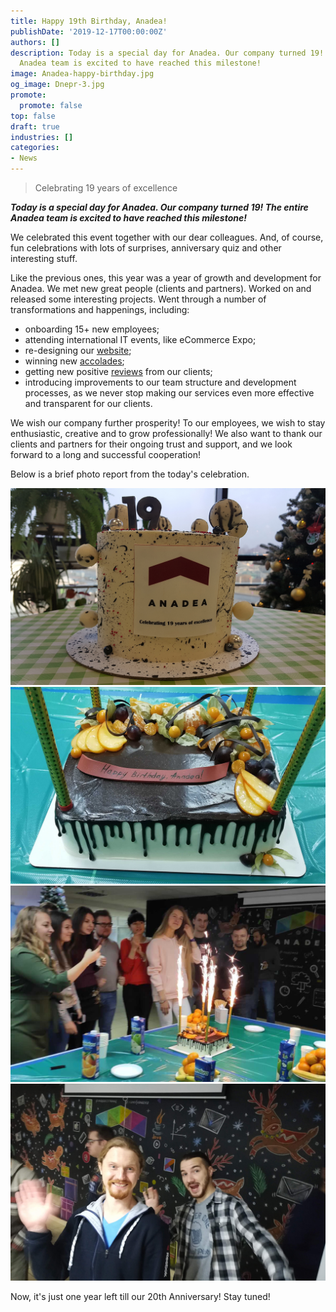 ```yaml
---
title: Happy 19th Birthday, Anadea!
publishDate: '2019-12-17T00:00:00Z'
authors: []
description: Today is a special day for Anadea. Our company turned 19! The entire
  Anadea team is excited to have reached this milestone!
image: Anadea-happy-birthday.jpg
og_image: Dnepr-3.jpg
promote:
  promote: false
top: false
draft: true
industries: []
categories:
- News
---
```

> Celebrating 19 years of excellence

***Today is a special day for Anadea. Our company turned 19! The entire Anadea team is excited to have reached this milestone!***

We celebrated this event together with our dear colleagues. And, of course, fun celebrations with lots of surprises, anniversary quiz and other interesting stuff.

Like the previous ones, this year was a year of growth and development for Anadea. We met new great people (clients and partners). Worked on and released some interesting projects. Went through a number of transformations and happenings, including:
* onboarding 15+ new employees;
* attending international IT events, like eCommerce Expo;
* re-designing our <a href="https://anadea.info/" target="_blank">website</a>;
* winning new <a href="https://anadea.info/awards-achievements" target="_blank">accolades</a>;
* getting new positive <a href="https://clutch.co/profile/anadea" rel="nofollow" target="_blank">reviews</a> from our clients;
* introducing improvements to our team structure and development processes, as we never stop making our services even more effective and transparent for our clients.

We wish our company further prosperity! To our employees, we wish to stay enthusiastic, creative and to grow professionally! We also want to thank our clients and partners for their ongoing trust and support, and we look forward to a long and successful cooperation!

Below is a brief photo report from the today's celebration.

![Anadea's 19th Anniversary - Grodno cake ](Grodno-1.jpg)
![Anadea's 19th Anniversary - Dnepr cake](Dnepr-3.jpg)
![Anadea's 19th Anniversary - Dnepr celebration](Dnepr-1.jpg)
![Anadea's 19th Anniversary - Dnepr having fun](Dnepr-2.jpg)

Now, it's just one year left till our 20th Anniversary! Stay tuned!
